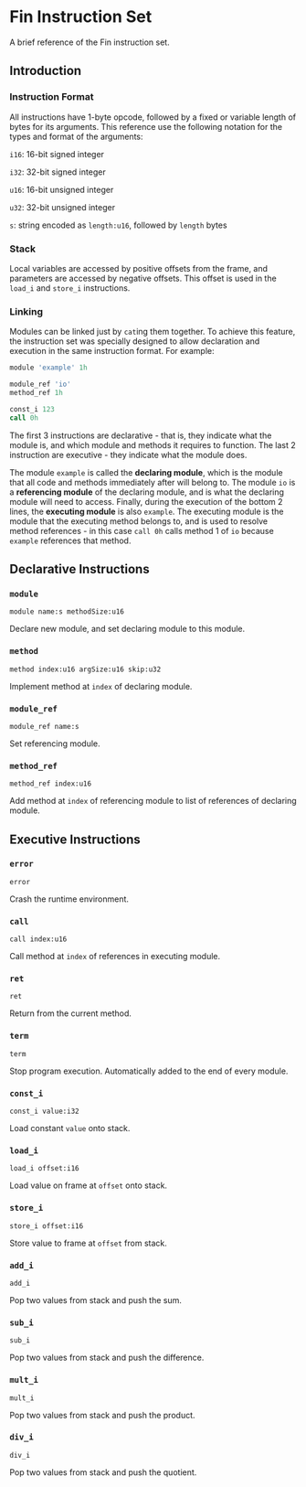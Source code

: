 # Fin Instruction Set

A brief reference of the Fin instruction set.

## Introduction

### Instruction Format

All instructions have 1-byte opcode, followed by a fixed or variable length of
bytes for its arguments. This reference use the following notation for the types
and format of the arguments:

`i16`: 16-bit signed integer

`i32`: 32-bit signed integer

`u16`: 16-bit unsigned integer

`u32`: 32-bit unsigned integer

`s`: string encoded as `length:u16`, followed by `length` bytes


### Stack

Local variables are accessed by positive offsets from the frame, and parameters
are accessed by negative offsets. This offset is used in the `load_i` and
`store_i` instructions.


### Linking

Modules can be linked just by `cat`ing them together. To achieve this feature,
the instruction set was specially designed to allow declaration and execution in
the same instruction format. For example:

```asm
module 'example' 1h

module_ref 'io'
method_ref 1h

const_i 123
call 0h
```

The first 3 instructions are declarative - that is, they indicate what the
module is, and which module and methods it requires to function. The last 2
instruction are executive - they indicate what the module does.

The module `example` is called the **declaring module**, which is the module that
all code and methods immediately after will belong to. The module `io` is a
**referencing module** of the declaring module, and is what the declaring module
will need to access. Finally, during the execution of the bottom 2 lines, the
**executing module** is also `example`. The executing module is the module that
the executing method belongs to, and is used to resolve method references - in
this case `call 0h` calls method 1 of `io` because `example` references that
method.


## Declarative Instructions

### `module`

`module name:s methodSize:u16`

Declare new module, and set declaring module to this module.


### `method`

`method index:u16 argSize:u16 skip:u32`

Implement method at `index` of declaring module.


### `module_ref`

`module_ref name:s`

Set referencing module.


### `method_ref`

`method_ref index:u16`

Add method at `index` of referencing module to list of references of declaring
module.


## Executive Instructions

### `error`

`error`

Crash the runtime environment.


### `call`

`call index:u16`

Call method at `index` of references in executing module.


### `ret`

`ret`

Return from the current method.


### `term`

`term`

Stop program execution. Automatically added to the end of every module.


### `const_i`

`const_i value:i32`

Load constant `value` onto stack.


### `load_i`

`load_i offset:i16`

Load value on frame at `offset` onto stack.


### `store_i`

`store_i offset:i16`

Store value to frame at `offset` from stack.


### `add_i`

`add_i`

Pop two values from stack and push the sum.


### `sub_i`

`sub_i`

Pop two values from stack and push the difference.


### `mult_i`

`mult_i`

Pop two values from stack and push the product.


### `div_i`

`div_i`

Pop two values from stack and push the quotient.
